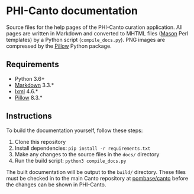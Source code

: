 PHI-Canto documentation
=======================

Source files for the help pages of the PHI-Canto curation application. All
pages are written in Markdown and converted to MHTML files ([Mason][] Perl
templates) by a Python script (`compile_docs.py`). PNG images are compressed by
the [Pillow][] Python package.

Requirements
------------

* Python 3.6+
* [Markdown][] 3.3.*
* [lxml][] 4.6.*
* [Pillow][] 8.3.*

Instructions
------------

To build the documentation yourself, follow these steps:

1. Clone this repository
2. Install dependencies: `pip install -r requirements.txt`
3. Make any changes to the source files in the `docs/` directory
4. Run the build script: `python3 compile_docs.py`

The built documentation will be output to the `build/` directory. These files
must be checked in to the main Canto repository at [pombase/canto][canto] before
the changes can be shown in PHI-Canto.

[canto]: https://github.com/pombase/canto
[Markdown]: https://pypi.org/project/Markdown/
[Mason]: https://metacpan.org/pod/Mason
[lxml]: https://pypi.org/project/lxml/
[Pillow]: https://pypi.org/project/Pillow/
